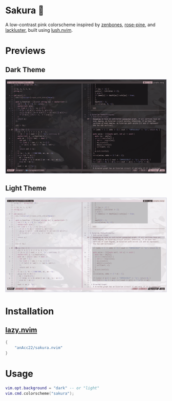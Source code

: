 # Sakura 🌸

A low-contrast pink colorscheme inspired by [zenbones](https://github.com/mcchrish/zenbones.nvim),
[rose-pine](https://github.com/rose-pine/neovim), and [lackluster](https://github.com/slugbyte/lackluster.nvim),
built using [lush.nvim](https://github.com/rktjmp/lush.nvim).

# Previews

## Dark Theme
![Screenshot (dark theme)](screenshots/dark_theme_ss.png)

## Light Theme
![Screenshot (light theme)](screenshots/light_theme_ss.png)

# Installation

## [lazy.nvim](https://github.com/folke/lazy.nvim)

```lua
{
    "anAcc22/sakura.nvim"
}
```

# Usage

```lua
vim.opt.background = "dark" -- or "light"
vim.cmd.colorscheme("sakura");
```
